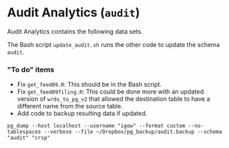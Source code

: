# Audit Analytics (`audit`)

Audit Analytics contains the following data sets.

The Bash script `update_audit.sh` runs the other code to update the schema `audit`.


### "To do" items

- Fix `get_feed09.R`: This should be in the Bash script.
- Fix `get_feed09filing.R`: This could be done more with an updated version of `wrds_to_pg_v2` that allowed the destination table to have a different name from the source table.
- Add code to backup resulting data if updated.

```
pg_dump --host localhost --username "igow" --format custom --no-tablespaces --verbose --file ~/Dropbox/pg_backup/audit.backup --schema "audit" "crsp"
```